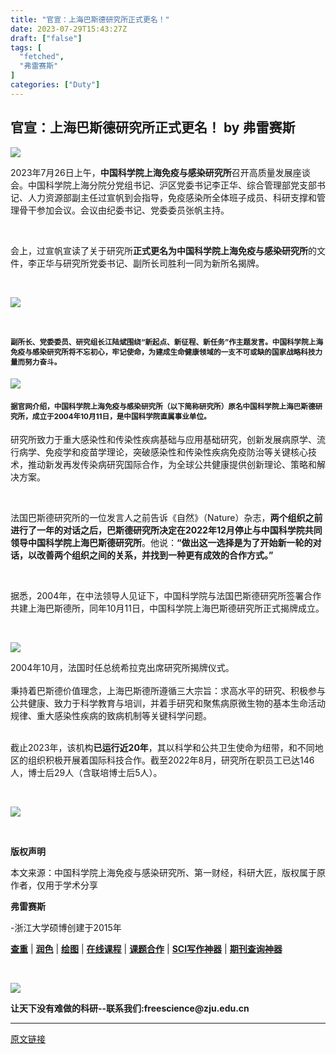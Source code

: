 ```yaml
---
title: "官宣：上海巴斯德研究所正式更名！"
date: 2023-07-29T15:43:27Z
draft: ["false"]
tags: [
  "fetched",
  "弗雷赛斯"
]
categories: ["Duty"]
---
```

官宣：上海巴斯德研究所正式更名！ by 弗雷赛斯
------
<div><p data-mpa-powered-by="yiban.io"><a target="_blank" href="http://mp.weixin.qq.com/s?__biz=MzI4NzExMjU0Mw==&amp;mid=2651178310&amp;idx=3&amp;sn=7a09e30f63079d6e3c2bfdedffdcbfc7&amp;chksm=f023c976c754406019b3a4c4678b2890e92dfacb7bd726cfda75a347e3c0cc3c7ecb20078d04&amp;scene=21#wechat_redirect" textvalue="你已选中了添加链接的内容" linktype="text" imgurl="" imgdata="null" data-itemshowtype="0" tab="innerlink" data-linktype="1"><span data-positionback="static"><img data-cropselx1="0" data-cropselx2="578" data-cropsely1="0" data-cropsely2="249" data-galleryid="" data-ratio="0.2074074074074074" data-s="300,640" data-src="https://mmbiz.qpic.cn/mmbiz_png/24WbOymuuvZ7p51Dfu1rhJdiayOXLFLgbGth9ic4NjibRVzOOZslnkyOT12YkWdIrOmg4BibmR7u3ibl5RcBNFuUEhA/640?wx_fmt=png" data-type="png" data-w="1080" src="https://mmbiz.qpic.cn/mmbiz_png/24WbOymuuvZ7p51Dfu1rhJdiayOXLFLgbGth9ic4NjibRVzOOZslnkyOT12YkWdIrOmg4BibmR7u3ibl5RcBNFuUEhA/640?wx_fmt=png"></span></a><span></span></p><section data-mpa-powered-by="yiban.io"><section><section><section><p><span>2023</span><span>年7月26日上午，<strong>中国科学院上海免疫与感染研究所</strong>召开高质量发展座谈会。</span><span>中国科学院上海分院分党组书记、沪区党委书记李正华、综合管理部党支部书记、人力资源部副主任过宣帆到会指导，免疫感染所全体班子成员、科研支撑和管理骨干参加会议。</span><span>会议由纪委书记、党委委员张帆主持。</span></p><p><span><br></span></p><p><span>会上，过宣帆宣读了关于研究所</span><span><strong>正式更名为中国科学院上海免疫与感染研究所</strong></span><span>的文件，李正华与研究所党委书记、副所长司胜利一同为新所名揭牌。</span></p><p><span><br></span></p><p><img data-galleryid="" data-ratio="0.75" data-s="300,640" data-src="https://mmbiz.qpic.cn/sz_mmbiz_jpg/24WbOymuuvaRqAlsWaAlQg9PPBEuAUiatxENvLDIofTV7cKXhaMfPnYsq7KS7rHIhKel2SPfriaATr4OyFNKo8Mw/640?wx_fmt=jpeg" data-type="jpeg" data-w="1080" src="https://mmbiz.qpic.cn/sz_mmbiz_jpg/24WbOymuuvaRqAlsWaAlQg9PPBEuAUiatxENvLDIofTV7cKXhaMfPnYsq7KS7rHIhKel2SPfriaATr4OyFNKo8Mw/640?wx_fmt=jpeg"></p><p><br></p><h1><span>副所长、党委委员、研究组长江陆斌围绕</span><strong><span>“新起点、新征</span><span>程、新任务”</span></strong><span>作主题</span><span>发言。中国科学院上海免疫与感染研究所将不忘初心，牢记使命，为建成生命健康领域的一支不可或缺的国家战略科技力量而努力奋斗。</span></h1><h1><img data-backh="268" data-backw="546" data-croporisrc="https://mmbiz.qpic.cn/sz_mmbiz_jpg/DrN43kER2WViaPHIUfzrYhKCS5Sia2DGGSRj0LRDImWAFLNgPrnLF0qDCcAp4AfzJujgOMDWRUcUOz1fUJA7IhYw/640?wx_fmt=jpeg" data-cropx1="0" data-cropx2="750" data-cropy1="0" data-cropy2="368.5897435897436" data-height="598" data-ratio="0.49066666666666664" data-src="https://mmbiz.qpic.cn/mmbiz_jpg/VurhDBGCFDBPZaiaezWu4jJl2mHDgLqWQYRoy582kWluHHltDHOOLBJ5WdUMsB7ibKJibc542JhzbaggzpiaPIg9JQ/640?wx_fmt=jpeg&amp;random=0.04369736830092452&amp;tp=wxpic&amp;wxfrom=5&amp;wx_lazy=1&amp;wx_co=1" data-type="jpeg" data-w="750" data-width="1080" src="https://mmbiz.qpic.cn/mmbiz_jpg/VurhDBGCFDBPZaiaezWu4jJl2mHDgLqWQYRoy582kWluHHltDHOOLBJ5WdUMsB7ibKJibc542JhzbaggzpiaPIg9JQ/640?wx_fmt=jpeg&amp;random=0.04369736830092452&amp;tp=wxpic&amp;wxfrom=5&amp;wx_lazy=1&amp;wx_co=1"></h1><h1><strong><span>据官网介绍，中国科学院上海免疫与感染研究所（以下简称研究所）原名中国科学院上海巴斯德研究所，成立于2004年10月11日，是中国科学院直属事业单位。</span></strong></h1><p><span>研<span>究所致力于重大感染性和传染性疾病基础与应用基础研究，创新发展病原学、流行病学、免疫学和疫苗学理论，突破感染性和传染性疾病免疫防治等关键核心技术，推动新发再发传染病研究国际合作，为全球公共健康提供创新理论、策略和解决方案。</span></span></p><p><span><br></span></p><p><span>法国巴斯德研究所的一位发言人之前告诉《自然》（Nature）杂志，</span><span><strong>两个组织之前进行了一年的对话之后，巴斯德研究所决定在2022年12月停止与中国科学院共同领导中国科学院上海巴斯德研究所</strong>。</span><span>他说：</span><strong><span>“做出这一选择是为了开始新一轮的对话，以改善两个组织之间的关系，并找到一种更有成效的合作方式。”</span></strong></p><p><span><br></span></p><p><span>据悉，2004年，在中法领导人见证下，中国科学院与法国巴斯德研究所签署合作共建上海巴斯德所，同年10月11日，中国科学院上海巴斯德研究所正式揭牌成立。</span></p><p><br></p><p><img data-galleryid="" data-ratio="0.6594464500601684" data-s="300,640" data-src="https://mmbiz.qpic.cn/mmbiz_png/Q4C1DUN0BfDTz7O2RoP0fHvCcJXE5CmFmEf2zu4hKWcqLfiav6CboMoXTQkWsj4yocFuY8pynt2jicOPnIBPvjMQ/640?wx_fmt=png&amp;wxfrom=5&amp;wx_lazy=1&amp;wx_co=1" data-type="png" data-w="831" src="https://mmbiz.qpic.cn/mmbiz_png/Q4C1DUN0BfDTz7O2RoP0fHvCcJXE5CmFmEf2zu4hKWcqLfiav6CboMoXTQkWsj4yocFuY8pynt2jicOPnIBPvjMQ/640?wx_fmt=png&amp;wxfrom=5&amp;wx_lazy=1&amp;wx_co=1"></p><section><span>2004年10月，法国时任总统希拉克出席研究所揭牌仪式。</span></section><section><span><br></span></section><section><span>秉持着</span><span>巴斯德价值理念，上海巴斯德所遵循三大宗旨：求高水平的研究、积极参与公共健康、致力于科学教育与培训，并着手研究和聚焦病原微生物的基本生命活动规律、重大感染性疾病的致病机制等关键科学问题。</span></section><section><span><br></span></section><p><span>截止2023年，该机构</span><strong><span>已运行近20年</span></strong><span>，其以</span><span>科学和公共卫生使命为纽带，和不同地区的组织积极开展着国际科技合作。截至2022年8月，研究所在职员工已达146人，博士后29人（含联培博士后5人）。</span><span></span></p><p><br></p><p><img data-galleryid="" data-ratio="0.5880952380952381" data-s="300,640" data-src="https://mmbiz.qpic.cn/mmbiz_png/xPnMFZwusbTL9xgichxo1ic7hP9xoXqyf2xWqXcc91wRbZX0KSrF717m8GfBHFViar8P7LXSSYqbo3eicoEAj8gE7Q/640?wx_fmt=png&amp;wxfrom=5&amp;wx_lazy=1&amp;wx_co=1" data-type="png" data-w="840" src="https://mmbiz.qpic.cn/mmbiz_png/xPnMFZwusbTL9xgichxo1ic7hP9xoXqyf2xWqXcc91wRbZX0KSrF717m8GfBHFViar8P7LXSSYqbo3eicoEAj8gE7Q/640?wx_fmt=png&amp;wxfrom=5&amp;wx_lazy=1&amp;wx_co=1"></p><p><br></p><section><span><strong></strong></span></section></section></section></section></section><section><span></span></section><section data-color="rgb(172, 29, 16)" data-custom="rgb(172, 29, 16)" mpa-from-tpl="t"><section mpa-from-tpl="t"><p><span><strong mpa-from-tpl="t">版权声明</strong></span></p></section></section><section mpa-from-tpl="t"><span>本文来源：<span><span>中国科学院上海免疫与感染研究所、第一财经</span><span></span></span>，科研大匠，版权属于原作者，仅用于学术分享</span></section><section mpa-from-tpl="t"><span><span><span></span></span></span></section><section mpa-from-tpl="t" mpa-paragraph-type="ignored"><section mpa-from-tpl="t"><span></span></section></section><section mpa-from-tpl="t" mpa-paragraph-type="ignored"><section mpa-from-tpl="t"><span></span></section></section><section powered-by="xiumi.us"><span></span></section><section><section powered-by="xiumi.us"><section><section><section powered-by="xiumi.us"><section><section powered-by="xiumi.us"><section><p><strong>弗雷赛斯</strong></p><p><span>-浙江大学硕博创建于2015年</span></p></section></section><section powered-by="xiumi.us"><section><p><span><strong><span><strong><span><a href="http://mp.weixin.qq.com/s?__biz=MzI4NzExMjU0Mw==&amp;mid=2651109633&amp;idx=1&amp;sn=f2c7dd8d15fda5f377136ce05236c4ac&amp;chksm=f022b531c7553c271952ff995e8ae2c130bcd7005b9d0c74e7cabc01b163e653e6c64a5b3ed8&amp;scene=21#wechat_redirect" target="_blank" data-linktype="2"><span>查重</span></a></span></strong></span></strong></span><span> | </span><a href="http://mp.weixin.qq.com/s?__biz=MzI4NzExMjU0Mw==&amp;mid=2651109783&amp;idx=1&amp;sn=f1be43feb66798f67b659ef25d47f8d1&amp;chksm=f022b5a7c7553cb18eefb9a219552a330e8e581789f86edb25d233968ecd23e2f7187fdd08e0&amp;scene=21#wechat_redirect" target="_blank" data-linktype="2"><span><strong>润色</strong></span></a><span> <span>|</span></span><span> </span><a href="http://mp.weixin.qq.com/s?__biz=MzI4NzExMjU0Mw==&amp;mid=2651112907&amp;idx=1&amp;sn=a59ac156f087e5ba5d0ddc2f631e26a0&amp;chksm=f022c9fbc75540ede0422e015a7881ac882caebd633fe4388a4be99c6a42127eccf49cb9765b&amp;scene=21#wechat_redirect" target="_blank" data-itemshowtype="0" data-linktype="2" hasload="1"><span><strong>绘图</strong></span></a><span> <span>| </span></span><a href="http://mp.weixin.qq.com/s?__biz=MzI4NzExMjU0Mw==&amp;mid=2651111847&amp;idx=1&amp;sn=5b57efad88796cdde5f071453404c3d1&amp;chksm=f022cd97c755448123e441f1bb563208ab39d28411e5d19298ffd5c6ea2ed444409666672b01&amp;scene=21#wechat_redirect" target="_blank" data-linktype="2"><span><strong>在线课程</strong></span></a><span> | </span><a href="http://mp.weixin.qq.com/s?__biz=MzI4NzExMjU0Mw==&amp;mid=2651113444&amp;idx=2&amp;sn=d2c1c27dbaad5673a52904f4efb96b46&amp;chksm=f022cbd4c75542c29cb3df1f4cdd7a2b283e3c389dfa6ccdc254cc171ef3c6c3ac8554871a42&amp;scene=21#wechat_redirect" target="_blank" data-itemshowtype="0" data-linktype="2" hasload="1"><span><strong><span>课题合作</span></strong></span></a><span> <span>| </span><a target="_blank" href="http://mp.weixin.qq.com/s?__biz=MzI4NzExMjU0Mw==&amp;mid=2651119536&amp;idx=2&amp;sn=970a9e8c31733f6191f1683f01bee1e8&amp;chksm=f022d380c7555a962d5c0b53e0c6a9540e0bea444b3be6b75e7219ad0460e342cc40b6e777a1&amp;scene=21#wechat_redirect" textvalue="SCI写作神器" data-itemshowtype="0" tab="innerlink" data-linktype="2"><strong><span>SCI写作神器</span></strong></a> <span>| </span></span><a target="_blank" href="http://mp.weixin.qq.com/s?__biz=MzI4NzExMjU0Mw==&amp;mid=2651118138&amp;idx=1&amp;sn=48cfa68be04afd1746ed497a356af65b&amp;chksm=f022d60ac7555f1cc7ff26cd464955526413617af128b39f0af2deeb1b4f5ffe6d0c97b900e9&amp;scene=21#wechat_redirect" textvalue="期刊查询神器" data-itemshowtype="0" tab="innerlink" data-linktype="2" hasload="1"><span><strong>期刊查询神器</strong><strong></strong></span></a></p><p><br></p></section></section></section><section><section powered-by="xiumi.us"><section><img data-ratio="1" data-src="https://mmbiz.qpic.cn/mmbiz_jpg/24WbOymuuvbyibZ5eHCPMWZYS87icKa4DYqdUYsbVlLXmJaw6lvzK3aDTLsxxP8CzuYohrV9w53TbSpu2TM9Gu1A/640?wx_fmt=jpeg" data-type="jpeg" data-w="344" src="https://mmbiz.qpic.cn/mmbiz_jpg/24WbOymuuvbyibZ5eHCPMWZYS87icKa4DYqdUYsbVlLXmJaw6lvzK3aDTLsxxP8CzuYohrV9w53TbSpu2TM9Gu1A/640?wx_fmt=jpeg"></section></section></section></section><section powered-by="xiumi.us"><section><section><section powered-by="xiumi.us"><p><strong>让天下没有难做的科研--联系我们:freescience@zju.edu.cn</strong></p></section></section></section></section></section></section></section></section><p><mp-style-type data-value="3"></mp-style-type></p></div>  
<hr>
<a href="https://mp.weixin.qq.com/s/GkbQ52Czcml6Tcm3PD-jwQ",target="_blank" rel="noopener noreferrer">原文链接</a>
